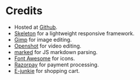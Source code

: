 <!--

Title: Credits

-->
Credits
===

* Hosted at [Github](https://pages.github.com/).
* [Skeleton](http://getskeleton.com/) for a lightweight responsive framework.
* [Gimp](https://www.gimp.org/) for image editing.
* [Openshot](http://www.openshot.org/) for video editing.
* [marked](https://github.com/chjj/marked) for JS markdown parsing.
* [Font Awesome](http://fontawesome.io/) for icons.
* [Razorpay](http://razorpay.com) for payment processing.
* [E-junkie](https://e-junkie.com/) for shopping cart.
